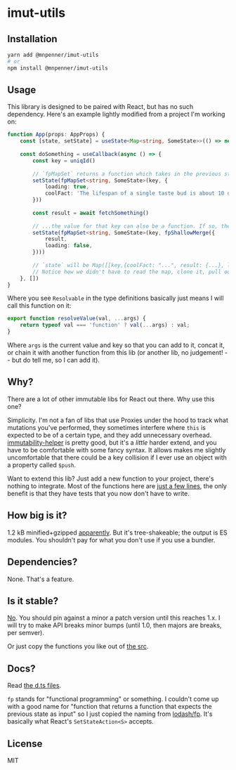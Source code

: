 # imut-utils

## Installation

```sh
yarn add @mnpenner/imut-utils
# or
npm install @mnpenner/imut-utils
```

## Usage

This library is designed to be paired with React, but has no such dependency. Here's an example lightly modified from a project I'm working on:

```ts
function App(props: AppProps) {
    const [state, setState] = useState<Map<string, SomeState>>(() => new Map)
    
    const doSomething = useCallback(async () => {
        const key = uniqId()
        
        // `fpMapSet` returns a function which takes in the previous state, clones it and sets the given key to the given value.
        setState(fpMapSet<string, SomeState>(key, {
            loading: true,
            coolFact: 'The lifespan of a single taste bud is about 10 days.',
        }))
        
        const result = await fetchSomething()
        
        // ...the value for that key can also be a function. If so, the function will be called with the current value for that key. Here, we chain that together with `fpShallowMerge` which again returns a function expecting the previous state and merges in the given state.
        setState(fpMapSet<string, SomeState>(key, fpShallowMerge({
            result,
            loading: false,
        })))
        
        // `state` will be Map([[key,{coolFact: "...", result: {...}, loading: false}]])
        // Notice how we didn't have to read the map, clone it, pull out the current key and spread it into the new object. The deeper your objects get, the more typing you save because all the functions can be chained together.
    }, [])
}
```

Where you see `Resolvable` in the type definitions basically just means I will call this function on it:

```js
export function resolveValue(val, ...args) {
    return typeof val === 'function' ? val(...args) : val;
}
```

Where `args` is the current value and key so that you can add to it, concat it, or chain it with another function from this lib (or another lib, no judgement! -- but do tell me, so I can add it).


## Why?

There are a lot of other immutable libs for React out there. Why use this one?

Simplicity. I'm not a fan of libs that use Proxies under the hood to track what mutations you've performed, they sometimes interfere where `this` is expected to be of a certain type, and they add unnecessary overhead. [immutability-helper](https://github.com/kolodny/immutability-helper) is pretty good, but it's a *little* harder extend, and you have to be comfortable with some fancy syntax. It allows makes me slightly uncomfortable that there could be a key collision if I ever use an object with a property called `$push`.

Want to extend this lib? Just add a new function to your project, there's nothing to integrate. Most of the functions here are [just a few lines](https://github.com/mnpenner/imut-utils/blob/a783281d4e1e8fc5ea96e22f53861a4f4cae9d53/src/array.ts#L12), the only benefit is that they have tests that you now don't have to write.


## How big is it?

1.2 kB minified+gzipped [apparently](https://bundlephobia.com/package/@mnpenner/imut-utils@0.1.17). But it's tree-shakeable; the output is ES modules. You shouldn't pay for what you don't use if you use a bundler.

## Dependencies?

None. That's a feature.

## Is it stable?

[No](https://semver.org/#spec-item-4). You should pin against a minor a patch version until this reaches 1.x. I will try to make API breaks minor bumps (until 1.0, then majors are breaks, per semver).

Or just copy the functions you like out of [the src](https://github.com/mnpenner/imut-utils/tree/default/src).

## Docs?

Read [the d.ts files](https://www.npmjs.com/package/@mnpenner/imut-utils?activeTab=explore).

`fp` stands for "functional programming" or something. I couldn't come up with a good name for "function that returns a function that expects the previous state as input" so I just copied the naming from [lodash/fp](https://github.com/lodash/lodash/wiki/FP-Guide). It's basically what React's `SetStateAction<S>` accepts.

## License

MIT
